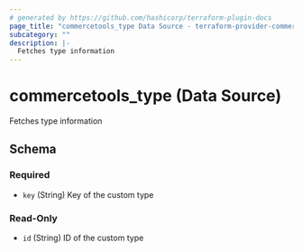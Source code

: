 ```yaml
---
# generated by https://github.com/hashicorp/terraform-plugin-docs
page_title: "commercetools_type Data Source - terraform-provider-commercetools"
subcategory: ""
description: |-
  Fetches type information
---
```


# commercetools_type (Data Source)

Fetches type information



<!-- schema generated by tfplugindocs -->
## Schema

### Required

- `key` (String) Key of the custom type

### Read-Only

- `id` (String) ID of the custom type


